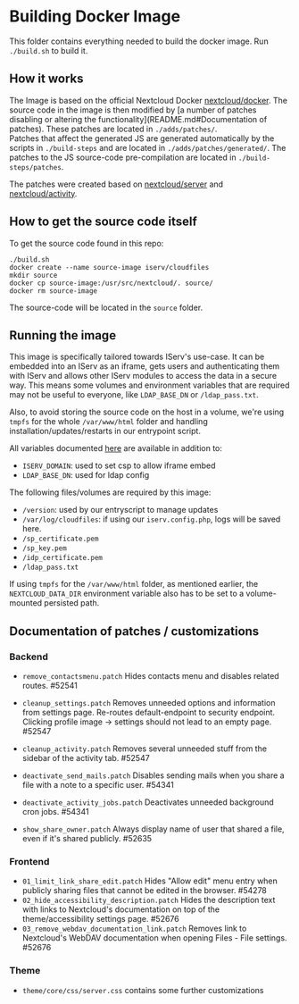 # Building Docker Image

This folder contains everything needed to build the docker image. Run `./build.sh` to build it.

## How it works

The Image is based on the official Nextcloud Docker [nextcloud/docker](https://github.com/nextcloud/docker).
The source code in the image is then modified by [a number of patches disabling or altering the functionality](README.md#Documentation of patches).
These patches are located in `./adds/patches/`.\
Patches that affect the generated JS are generated automatically by the scripts in `./build-steps` and are located in `./adds/patches/generated/`. The patches to the JS source-code pre-compilation are located in `./build-steps/patches`.

The patches were created based on [nextcloud/server](https://github.com/nextcloud/server) and [nextcloud/activity](https://github.com/nextcloud/activity).

## How to get the source code itself

To get the source code found in this repo:

```shell
./build.sh
docker create --name source-image iserv/cloudfiles
mkdir source
docker cp source-image:/usr/src/nextcloud/. source/
docker rm source-image
```

The source-code will be located in the `source` folder.

## Running the image

This image is specifically tailored towards IServ's use-case. It can be embedded into an IServ as an iframe, gets users and authenticating them with IServ and allows other IServ modules to access the data in a secure way. This means some volumes and environment variables that are required may not be useful to everyone, like `LDAP_BASE_DN` or `/ldap_pass.txt`.

Also, to avoid storing the source code on the host in a volume, we're using `tmpfs` for the whole `/var/www/html` folder and handling installation/updates/restarts in our entrypoint script.

All variables documented [here](https://github.com/nextcloud/docker/blob/20327851c8d9f7b40606844dfdccef5ee2230355/README.md#auto-configuration-via-environment-variables) are available in addition to:
* `ISERV_DOMAIN`: used to set csp to allow iframe embed
* `LDAP_BASE_DN`: used for ldap config

The following files/volumes are required by this image:
- `/version`: used by our entryscript to manage updates
- `/var/log/cloudfiles`: if using our `iserv.config.php`, logs will be saved here.
- `/sp_certificate.pem`
- `/sp_key.pem`
- `/idp_certificate.pem`
- `/ldap_pass.txt`

If using `tmpfs` for the `/var/www/html` folder, as mentioned earlier, the `NEXTCLOUD_DATA_DIR` environment variable also has to be set to a volume-mounted persisted path.

## Documentation of patches / customizations

### Backend

- `remove_contactsmenu.patch`
   Hides contacts menu and disables related routes. #52541

- `cleanup_settings.patch`
   Removes unneeded options and information from settings page. Re-routes default-endpoint to security endpoint. Clicking profile image -> settings should not lead to an empty page. #52547

- `cleanup_activity.patch`
   Removes several unneeded stuff from the sidebar of the activity tab. #52547

- `deactivate_send_mails.patch`
   Disables sending mails when you share a file with a note to a specific user. #54341

- `deactivate_activity_jobs.patch`
   Deactivates unneeded background cron jobs. #54341

- `show_share_owner.patch`
   Always display name of user that shared a file, even if it's shared publicly. #52635

### Frontend

- `01_limit_link_share_edit.patch`
  Hides "Allow edit" menu entry when publicly sharing files that cannot be edited in the browser. #54278
- `02_hide_accessibility_description.patch`
  Hides the description text with links to Nextcloud's documentation on top of the theme/accessibility settings page. #52676
- `03_remove_webdav_documentation_link.patch`
  Removes link to Nextcloud's WebDAV documentation when opening Files - File settings. #52676

### Theme

- `theme/core/css/server.css` contains some further customizations

